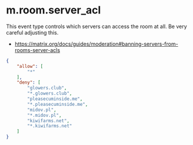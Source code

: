 # m.room.server_acl

This event type controls which servers can access the room at all. Be very careful
adjusting this.

* https://matrix.org/docs/guides/moderation#banning-servers-from-rooms-server-acls

```json
{
	"allow": [
		"*"
	],
	"deny": [
		"glowers.club",
		"*.glowers.club",
		"pleasecuminside.me",
		"*.pleasecuminside.me",
		"midov.pl",
		"*.midov.pl",
		"kiwifarms.net",
		"*.kiwifarms.net"
	]
}
```

